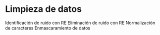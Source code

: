 # Limpieza de datos

Identificación de ruido con RE
Eliminación de ruido con RE
Normalización de caracteres
Enmascaramiento de datos